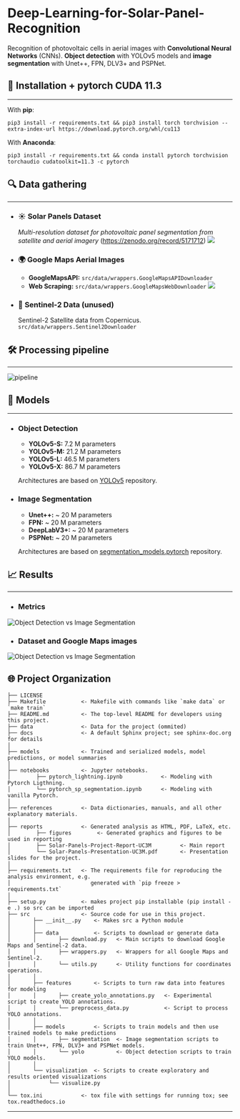 # Deep-Learning-for-Solar-Panel-Recognition

Recognition of photovoltaic cells in aerial images with **Convolutional Neural Networks** (CNNs).
**Object detection** with YOLOv5 models and **image segmentation** with Unet++, FPN, DLV3+ and PSPNet.


## 💽 Installation + pytorch CUDA 11.3

-----------
With **pip**:
```
pip3 install -r requirements.txt && pip3 install torch torchvision --extra-index-url https://download.pytorch.org/whl/cu113
```
With **Anaconda**:
```
pip3 install -r requirements.txt && conda install pytorch torchvision torchaudio cudatoolkit=11.3 -c pytorch
```

## 🔍 Data gathering

-----------
* ### ☀ Solar Panels Dataset
    _Multi-resolution dataset for photovoltaic panel segmentation from satellite and aerial imagery_ (https://zenodo.org/record/5171712)
  ![](reports/figures/sp_dataset.png)
* ### 🌍 Google Maps Aerial Images
  * **GoogleMapsAPI:** ``src/data/wrappers.GoogleMapsAPIDownloader``
  * **Web Scraping:** ``src/data/wrappers.GoogleMapsWebDownloader``
  ![](reports/figures/gmaps.png)
* ### 📡 Sentinel-2 Data (unused)
  Sentinel-2 Satellite data from Copernicus. ``src/data/wrappers.Sentinel2Downloader``

## 🛠 Processing pipeline

------------
![pipeline](reports/figures/data_pipeline.png)

## 🧪 Models

-----------
* ### Object Detection
  * **YOLOv5-S:** 7.2 M parameters
  * **YOLOv5-M:** 21.2 M parameters
  * **YOLOv5-L:** 46.5 M parameters
  * **YOLOv5-X:** 86.7 M parameters

  Architectures are based on [YOLOv5](https://github.com/ultralytics/yolov5) repository.

* ### Image Segmentation
  * **Unet++:** ~ 20 M parameters
  * **FPN:** ~ 20 M parameters
  * **DeepLabV3+:** ~ 20 M parameters
  * **PSPNet:** ~ 20 M parameters

  Architectures are based on [segmentation_models.pytorch](https://github.com/qubvel/segmentation_models.pytorch) repository.


## 📈 Results

---------------
* ### Metrics
![Object Detection vs Image Segmentation](reports/figures/od_vs_is.png)
* ### Dataset and Google Maps images
![Object Detection vs Image Segmentation](reports/figures/sp_results.png)


🌐 Project Organization
------------

    ├── LICENSE
    ├── Makefile           <- Makefile with commands like `make data` or `make train`
    ├── README.md          <- The top-level README for developers using this project.
    ├── data               <- Data for the project (ommited)
    ├── docs               <- A default Sphinx project; see sphinx-doc.org for details
    │
    ├── models             <- Trained and serialized models, model predictions, or model summaries
    │
    ├── notebooks          <- Jupyter notebooks.
    │        ├── pytorch_lightning.ipynb            <- Modeling with Pytorch Ligthning.
    │        └── pytorch_sp_segmentation.ipynb      <- Modeling with vanilla Pytorch.
    │
    ├── references         <- Data dictionaries, manuals, and all other explanatory materials.
    │
    ├── reports            <- Generated analysis as HTML, PDF, LaTeX, etc.
    │        ├── figures        <- Generated graphics and figures to be used in reporting
    │        ├── Solar-Panels-Project-Report-UC3M         <- Main report
    │        └── Solar-Panels-Presentation-UC3M.pdf       <- Presentation slides for the project.
    │
    ├── requirements.txt   <- The requirements file for reproducing the analysis environment, e.g.
    │                         generated with `pip freeze > requirements.txt`
    │
    ├── setup.py           <- makes project pip installable (pip install -e .) so src can be imported
    ├── src                <- Source code for use in this project.
    │       ├── __init__.py    <- Makes src a Python module
    │       │
    │       ├── data           <- Scripts to download or generate data
    │       │       ├── download.py   <- Main scripts to download Google Maps and Sentinel-2 data. 
    │       │       ├── wrappers.py   <- Wrappers for all Google Maps and Sentinel-2.
    │       │       └── utils.py      <- Utility functions for coordinates operations.
    │       │
    │       ├── features       <- Scripts to turn raw data into features for modeling
    │       │       ├── create_yolo_annotations.py   <- Experimental script to create YOLO annotations.
    │       │       └── preprocess_data.py           <- Script to process YOLO annotations.
    │       │
    │       ├── models         <- Scripts to train models and then use trained models to make predictions
    │       │       ├── segmentation  <- Image segmentation scripts to train Unet++, FPN, DLV3+ and PSPNet models.
    │       │       └── yolo          <- Object detection scripts to train YOLO models.
    │       │
    │       └── visualization  <- Scripts to create exploratory and results oriented visualizations
    │            └── visualize.py
    │
    └── tox.ini            <- tox file with settings for running tox; see tox.readthedocs.io
--------
